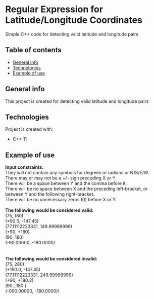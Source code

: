 # Regular Expression for Latitude/Longitude Coordinates
Simple C++ code for detecting valid latitude and longitude pairs

## Table of contents
* [General info](#general-info)
* [Technologies](#technologies)
* [Example of use](#example)

## General info
This project is created for detecting valid latitude and longitude pairs
	
## Technologies
Project is created with:
* C++ 11

## Example of use
**Input constraints:**\
They will not contain any symbols for degrees or radians or N/S/E/W.\
There may or may not be a +/- sign preceding X or Y.\
There will be a space between Y and the comma before it.\
There will be no space between X and the preceding left-bracket, or between Y and the following right-bracket.\
There will be no unnecessary zeros (0) before X or Y.\
\
**The following would be considered valid:**\
(75, 180)\
(+90.0, -147.45)\
(77.11112223331, 149.99999999)\
(+90, +180)\
(90, 180)\
(-90.00000, -180.0000)\
\
\
**The following would be considered invalid:**\
(75, 280)\
(+190.0, -147.45)\
(77.11112223331, 249.99999999)\
(+90, +180.2)\
(90., 180.)\
(-090.00000, -180.0000)\
